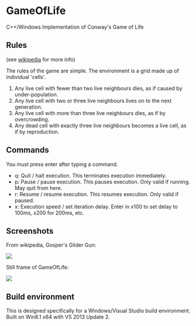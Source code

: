 # GameOfLife
C++/Windows Implementation of Conway's Game of Life

## Rules

(see [wikipedia](http://en.wikipedia.org/wiki/Conway%27s_Game_of_Life) for more info)

The rules of the game are simple. The environment is a grid made up of individual 'cells'.

1. Any live cell with fewer than two live neighbours dies, as if caused by under-population.
2. Any live cell with two or three live neighbours lives on to the next generation.
3. Any live cell with more than three live neighbours dies, as if by overcrowding.
4. Any dead cell with exactly three live neighbours becomes a live cell, as if by reproduction.

## Commands

You must press enter after typing a command.

- q: Quit / halt execution. This terminates execution immediately.
- p: Pause / pause execution. This pauses execution. Only valid if running. May quit from here.
- r: Resume / resume execution. This resumes execution. Only valid if paused.
- x<num>: Execution speed / set iteration delay. Enter in x100 to set delay to 100ms, x200 for 200ms, etc.

## Screenshots

From wikipedia, Gosper's Glider Gun:

<img src=http://upload.wikimedia.org/wikipedia/commons/e/e5/Gospers_glider_gun.gif>

Still frame of GameOfLife:

<img src=http://i.imgur.com/UzzydBc.png>

## Build environment

This is designed specifically for a Windows/Visual Studio build environment. Built on Win8.1 x64 with VS 2013 Update 2.

